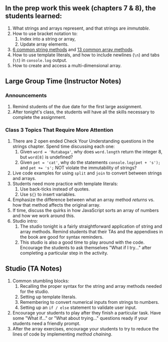 ## In the prep work this week (chapters 7 & 8), the students learned:
1. What strings and arrays represent, and that strings are _immutable_.
1. How to use bracket notation to:
   1. Index into a string or array,
   1. Update array elements.
1. [6 common string methods](https://education.launchcode.org/intro-to-professional-web-dev/chapters/strings/string-methods.html) and [13 common array methods](https://education.launchcode.org/intro-to-professional-web-dev/chapters/arrays/array-methods.html).
1. How to use template literals, and how to include newlines (``\n``) and tabs (``\t``) in ``console.log`` output.
1. How to create and access a multi-dimensional array.

## Large Group Time (Instructor Notes)
### Announcements
1. Remind students of the due date for the first large assignment.
1. After tonight's class, the students will have all the skills necessary to complete the assignment.

### Class 3 Topics That Require More Attention
1. There are 2 open ended Check Your Understanding questions in the strings chapter. Spend time discussing each one:
   1. Given ``word = 'Rutabaga'``, why does ``word.length`` return the integer 8, but ``word[8]`` is undefined?
   1. Given ``pet = 'cat'``, why do the statements ``console.log(pet + 's');`` and ``pet += 's';`` NOT violate the immutability of strings?
1. Live code examples for using ``split`` and ``join`` to convert between strings and arrays.
1. Students need more practice with template literals:
   1. Use back-ticks instead of quotes.
   1. Use ``${}`` to insert variables.
1. Emphasize the difference between what an array method _returns_ vs. how that method affects the original array.
1. If time, discuss the quirks in how JavaScript sorts an array of numbers and how we work around this.
1. Studio intro:
   1. The studio tonight is a fairly straightforward application of string and array methods. Remind students that their TAs and the appendixes in the book are good for syntax reminders.
   1. This studio is also a good time to play around with the code. Encourage the students to ask themselves "What if I try..." after completing a particular step in the activity.

## Studio (TA Notes)
1. Common stumbling blocks:
   1. Recalling the proper syntax for the string and array methods needed for the studio.
   1. Setting up template literals.
   1. Remembering to convert numerical inputs from strings to numbers.
   1. Setting up an ``if / else`` statement to validate user input.
1. Encourage your students to play after they finish a particular task. Have some "What if..." or "What about trying..." questions ready if your students need a friendly prompt.
1. After the array exercises, encourage your students to try to reduce the lines of code by implementing _method chaining_.